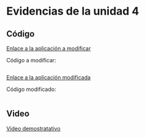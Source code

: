 # Evidencias de la unidad 4

## Código

[Enlace a la aplicación a modificar]([URL](https://editor.p5js.org/thehunteruwu/sketches/FSW71z5Nl))

Código a modificar:

``` js

```

[Enlace a la aplicación modificada](URL)

Código modificado:

``` js

```

## Video

[Video demostratativo](URL)


